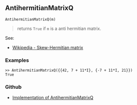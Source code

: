 ## AntihermitianMatrixQ

```
AntihermitianMatrixQ(m)
```

> returns `True` if `m` is a anti hermitian matrix.

See:
* [Wikipedia - Skew-Hermitian matrix](https://en.wikipedia.org/wiki/Skew-Hermitian_matrix)
 
### Examples

```
>> AntihermitianMatrixQ({{42, 7 + 11*I}, {-7 + 11*I, 21}}) 
True 
```

### Github

* [Implementation of AntihermitianMatrixQ](https://github.com/axkr/symja_android_library/blob/master/symja_android_library/matheclipse-core/src/main/java/org/matheclipse/core/builtin/PredicateQ.java#L104) 
